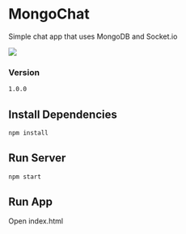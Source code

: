 # MongoChat

Simple chat app that uses MongoDB and Socket.io

<kbd>
  <img src="https://i.imgur.com/oBOJZJh.gif"/>
</kbd>

### Version
```sh
1.0.0
```

## Install Dependencies
```bash
npm install 
```

## Run Server
```bash
npm start
```

## Run App
Open index.html
